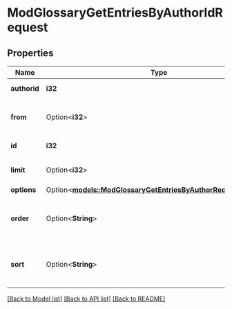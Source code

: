 # ModGlossaryGetEntriesByAuthorIdRequest

## Properties

Name | Type | Description | Notes
------------ | ------------- | ------------- | -------------
**authorid** | **i32** | The author ID | [default to null]
**from** | Option<**i32**> | Start returning records from here | [optional][default to 0]
**id** | **i32** | Glossary entry ID | 
**limit** | Option<**i32**> | Number of records to return | [optional][default to 20]
**options** | Option<[**models::ModGlossaryGetEntriesByAuthorRequestOptions**](mod_glossary_get_entries_by_author_request_options.md)> |  | [optional]
**order** | Option<**String**> | Order by: 'CONCEPT', 'CREATION' or 'UPDATE' | [optional][default to CONCEPT]
**sort** | Option<**String**> | The direction of the order: 'ASC' or 'DESC' | [optional][default to ASC]

[[Back to Model list]](../README.md#documentation-for-models) [[Back to API list]](../README.md#documentation-for-api-endpoints) [[Back to README]](../README.md)


